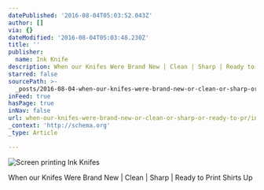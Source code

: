 ```yaml
---
datePublished: '2016-08-04T05:03:52.043Z'
author: []
via: {}
dateModified: '2016-08-04T05:03:48.230Z'
title: ''
publisher:
  name: Ink Knife
description: When our Knifes Were Brand New | Clean | Sharp | Ready to Print Shirts Up
starred: false
sourcePath: >-
  _posts/2016-08-04-when-our-knifes-were-brand-new-or-clean-or-sharp-or-ready-to-pr.md
inFeed: true
hasPage: true
inNav: false
url: when-our-knifes-were-brand-new-or-clean-or-sharp-or-ready-to-pr/index.html
_context: 'http://schema.org'
_type: Article

---
```

![Screen printing Ink Knifes](https://the-grid-user-content.s3-us-west-2.amazonaws.com/fa03a220-006f-4156-9ceb-7485bb7499b6.jpg)

When our Knifes Were Brand New | Clean | Sharp | Ready to Print Shirts Up